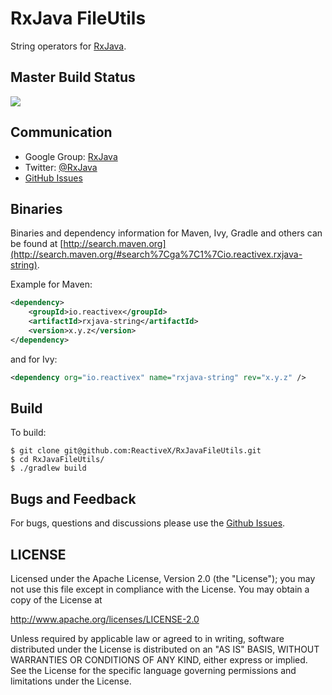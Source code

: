 # RxJava FileUtils

String operators for [RxJava](https://github.com/ReactiveX/RxJava).

## Master Build Status

<a href='https://travis-ci.org/ReactiveX/RxJavaFileUtils/builds'><img src='https://travis-ci.org/ReactiveX/RxJavaFileUtils.svg?branch=0.x'></a>

## Communication

- Google Group: [RxJava](http://groups.google.com/d/forum/rxjava)
- Twitter: [@RxJava](http://twitter.com/RxJava)
- [GitHub Issues](https://github.com/ReactiveX/RxJavaFileUtils/issues)


## Binaries

Binaries and dependency information for Maven, Ivy, Gradle and others can be found at [http://search.maven.org](http://search.maven.org/#search%7Cga%7C1%7Cio.reactivex.rxjava-string).

Example for Maven:

```xml
<dependency>
    <groupId>io.reactivex</groupId>
    <artifactId>rxjava-string</artifactId>
    <version>x.y.z</version>
</dependency>
```
and for Ivy:

```xml
<dependency org="io.reactivex" name="rxjava-string" rev="x.y.z" />
```

## Build

To build:

```
$ git clone git@github.com:ReactiveX/RxJavaFileUtils.git
$ cd RxJavaFileUtils/
$ ./gradlew build
```

## Bugs and Feedback

For bugs, questions and discussions please use the [Github Issues](https://github.com/ReactiveX/RxJavaFileUtils/issues).

 
## LICENSE

Licensed under the Apache License, Version 2.0 (the "License");
you may not use this file except in compliance with the License.
You may obtain a copy of the License at

<http://www.apache.org/licenses/LICENSE-2.0>

Unless required by applicable law or agreed to in writing, software
distributed under the License is distributed on an "AS IS" BASIS,
WITHOUT WARRANTIES OR CONDITIONS OF ANY KIND, either express or implied.
See the License for the specific language governing permissions and
limitations under the License.
